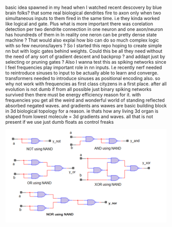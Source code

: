basic idea spawned in my head when I watched recent descovery by blue brain folks? that some real biological dendrites fire to axon only when two simultaneous inputs to them fired in the same time. i.e they kinda worked like logical and  gate. Plus what is more important there was corelation detection per two dendrite connection in one neuron and one axon/neuron has houndreds of them in 
In reality one neron can be pretty dense state machine ? That would also explai how bio can do so much complex logic with so few neurons/layers ? So I started this repo hoping to create simple nn  but with logic gates behind weights. Could this be all they need without the need of any sort of gradient descent and backprop ? and addapt just by selecting or pruning gates ? Also I wanna test this as spiking networks since I feel frequencies play important role in nn inputs. I.e recently nerf needed to reintroduce sinuses to input to be actually able to learn and converge. transformers needed to introduce sinuses as positional encoding also. so why not work with frequencies as first class cityzens in a first place. after all evolution is not dumb if from all possible just binary spiking networks survived then there must be energy efficiency reason for it. with frequencies you get all the weird and wonderful world of standing reflected absorbed negated waves.
and gradients ans wawes are basic building block in 3d biological topology for a reason. ie thats how any living 3d organ is shaped from lowest molecule = 3d gradients and waves. all that is not present if we use just dumb floats as control freaks

![it turns out you need just one NAND and can create all 7 possible known logical circuits from it just by witing bunch of nands in specific way](What-are-basic-logic-gates-figure-3.webp)

